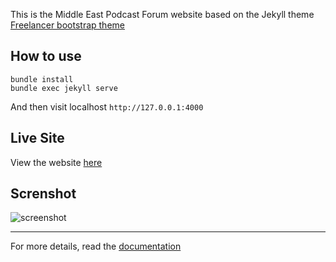 This is the Middle East Podcast Forum website based on the Jekyll theme [Freelancer bootstrap theme ](http://startbootstrap.com/template-overviews/freelancer/)


## How to use

    bundle install
    bundle exec jekyll serve

And then visit localhost `http://127.0.0.1:4000`

## Live Site 
View the website [here](http://mepodcastforum.com)

## Screnshot

![screenshot](https://raw.githubusercontent.com/mstdfr/mepf-website/master/screenshot.png)

---------
For more details, read the [documentation](http://jekyllrb.com/)
